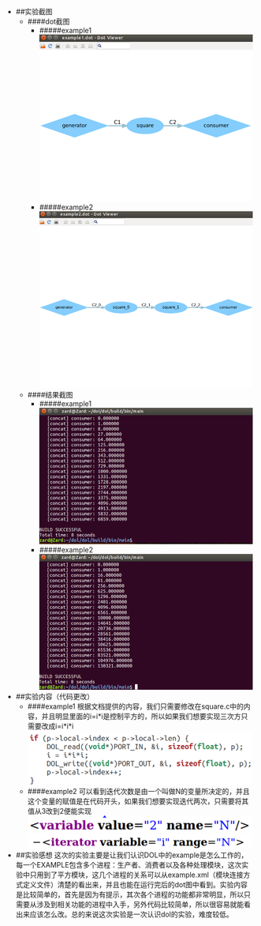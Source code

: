 - ##实验截图
	- ####dot截图
		- #####example1
			![](https://github.com/Izumisakai/ES2016_14353096/blob/master/image/dot1.png)
		- #####example2
			![](https://github.com/Izumisakai/ES2016_14353096/blob/master/image/dot2.png)
	- ####结果截图
		- #####example1
			![](https://github.com/Izumisakai/ES2016_14353096/blob/master/image/image1.png)
		- #####example2
			![](https://github.com/Izumisakai/ES2016_14353096/blob/master/image/image2.png)
- ##实验内容（代码更改）
	- ####example1
		根据文档提供的内容，我们只需要修改在square.c中的内容，并且明显里面的i=i&#42;i是控制平方的，所以如果我们想要实现三次方只需要改成i=i&#42;i&#42;i
		![](https://github.com/Izumisakai/ES2016_14353096/blob/master/image/image3.png)
	- ####example2
		可以看到迭代次数是由一个叫做N的变量所决定的，并且这个变量的赋值是在代码开头，如果我们想要实现迭代两次，只需要将其值从3改到2便能实现
		![](https://github.com/Izumisakai/ES2016_14353096/blob/master/image/image4.png)
		![](https://github.com/Izumisakai/ES2016_14353096/blob/master/image/image5.png)
- ##实验感想
	这次的实验主要是让我们认识DOL中的example是怎么工作的，每一个EXAMPLE包含多个进程：生产者、消费者以及各种处理模块，这次实验中只用到了平方模块，这几个进程的关系可以从example.xml（模块连接方式定义文件）清楚的看出来，并且也能在运行完后的dot图中看到。实验内容是比较简单的，首先是因为有提示，其次各个进程的功能都非常明显，所以只需要从涉及到相关功能的进程中入手，另外代码比较简单，所以很容易就能看出来应该怎么改。总的来说这次实验是一次认识dol的实验，难度较低。
